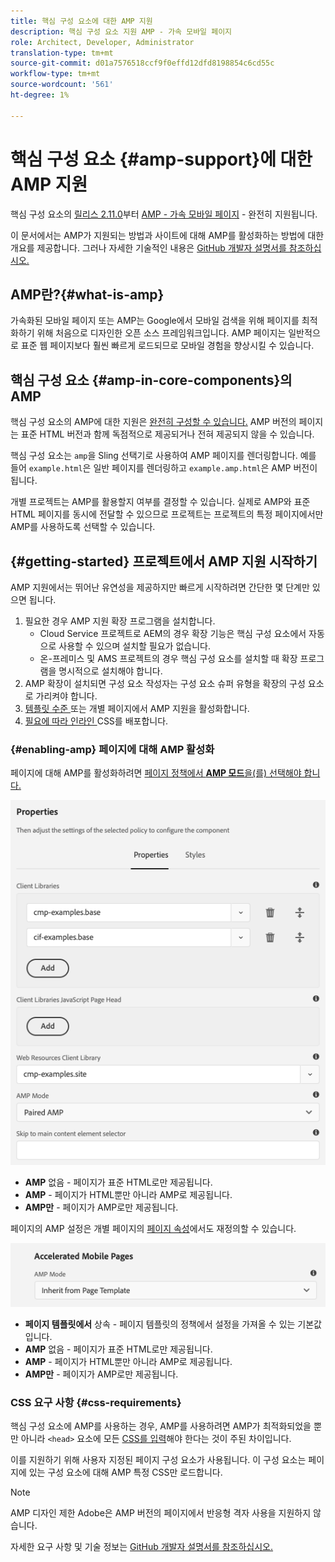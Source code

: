 ```yaml
---
title: 핵심 구성 요소에 대한 AMP 지원
description: 핵심 구성 요소 지원 AMP - 가속 모바일 페이지
role: Architect, Developer, Administrator
translation-type: tm+mt
source-git-commit: d01a7576518ccf9f0effd12dfd8198854c6cd55c
workflow-type: tm+mt
source-wordcount: '561'
ht-degree: 1%

---
```



# 핵심 구성 요소 {#amp-support}에 대한 AMP 지원

핵심 구성 요소의 [릴리스 2.11.0](/help/versions.md)부터 [AMP - 가속 모바일 페이지](https://developers.google.com/amp) - 완전히 지원됩니다.

이 문서에서는 AMP가 지원되는 방법과 사이트에 대해 AMP를 활성화하는 방법에 대한 개요를 제공합니다. 그러나 자세한 기술적인 내용은 [GitHub 개발자 설명서를 참조하십시오.](https://github.com/adobe/aem-core-wcm-components/tree/master/extensions/amp)

## AMP란?{#what-is-amp}

가속화된 모바일 페이지 또는 AMP는 Google에서 모바일 검색을 위해 페이지를 최적화하기 위해 처음으로 디자인한 오픈 소스 프레임워크입니다. AMP 페이지는 일반적으로 표준 웹 페이지보다 훨씬 빠르게 로드되므로 모바일 경험을 향상시킬 수 있습니다.

## 핵심 구성 요소 {#amp-in-core-components}의 AMP

핵심 구성 요소의 AMP에 대한 지원은 [완전히 구성할 수 있습니다.](#enabling-amp) AMP 버전의 페이지는 표준 HTML 버전과 함께 독점적으로 제공되거나 전혀 제공되지 않을 수 있습니다.

핵심 구성 요소는 `amp`을 Sling 선택기로 사용하여 AMP 페이지를 렌더링합니다. 예를 들어 `example.html`은 일반 페이지를 렌더링하고 `example.amp.html`은 AMP 버전이 됩니다.

개별 프로젝트는 AMP를 활용할지 여부를 결정할 수 있습니다. 실제로 AMP와 표준 HTML 페이지를 동시에 전달할 수 있으므로 프로젝트는 프로젝트의 특정 페이지에서만 AMP를 사용하도록 선택할 수 있습니다.

## {#getting-started} 프로젝트에서 AMP 지원 시작하기

AMP 지원에서는 뛰어난 유연성을 제공하지만 빠르게 시작하려면 간단한 몇 단계만 있으면 됩니다.

1. 필요한 경우 AMP 지원 확장 프로그램을 설치합니다.
   * Cloud Service 프로젝트로 AEM의 경우 확장 기능은 핵심 구성 요소에서 자동으로 사용할 수 있으며 설치할 필요가 없습니다.
   * 온-프레미스 및 AMS 프로젝트의 경우 핵심 구성 요소를 설치할 때 확장 프로그램을 명시적으로 설치해야 합니다.
1. AMP 확장이 설치되면 구성 요소 작성자는 구성 요소 슈퍼 유형을 확장의 구성 요소로 가리켜야 합니다.
1. [템플릿 수준 ](#enabling-amp) 또는 개별 페이지에서 AMP 지원을 활성화합니다.
1. [필요에 따라 인라인 ](#css-requirements) CSS를 배포합니다.

### {#enabling-amp} 페이지에 대해 AMP 활성화

페이지에 대해 AMP를 활성화하려면 [페이지 정책에서 **AMP 모드**&#x200B;을(를) 선택해야 합니다.](https://docs.adobe.com/content/help/en/experience-manager-cloud-service/sites/authoring/features/templates.html#editing-a-template-page-policy-template-author-developer)

![AMP 페이지 정책 옵션](/help/assets/amp-policy.png)

* **AMP**  없음 - 페이지가 표준 HTML로만 제공됩니다.
* **AMP**  - 페이지가 HTML뿐만 아니라 AMP로 제공됩니다.
* **AMP만**  - 페이지가 AMP로만 제공됩니다.

페이지의 AMP 설정은 개별 페이지의 [페이지 속성](https://docs.adobe.com/content/help/ko-KR/experience-manager-cloud-service/sites/authoring/fundamentals/page-properties.html)에서도 재정의할 수 있습니다.

![AMP 페이지 속성](/help/assets/amp-page-properties.png)

* **페이지 템플릿에서**  상속 - 페이지 템플릿의 정책에서 설정을 가져올 수 있는 기본값입니다.
* **AMP**  없음 - 페이지가 표준 HTML로만 제공됩니다.
* **AMP**  - 페이지가 HTML뿐만 아니라 AMP로 제공됩니다.
* **AMP만**  - 페이지가 AMP로만 제공됩니다.

### CSS 요구 사항 {#css-requirements}

핵심 구성 요소에 AMP를 사용하는 경우, AMP를 사용하려면 AMP가 최적화되었을 뿐만 아니라 `<head>` 요소에 모든 [CSS를 입력](including-clientlibs.md#inlining)해야 한다는 것이 주된 차이입니다.

이를 지원하기 위해 사용자 지정된 페이지 구성 요소가 사용됩니다. 이 구성 요소는 페이지에 있는 구성 요소에 대해 AMP 특정 CSS만 로드합니다.

>[!NOTE]
>
>AMP 디자인 제한 Adobe은 AMP 버전의 페이지에서 반응형 격자 사용을 지원하지 않습니다.

자세한 요구 사항 및 기술 정보는 [GitHub 개발자 설명서를 참조하십시오.](https://github.com/adobe/aem-core-wcm-components/tree/master/extensions/amp)
